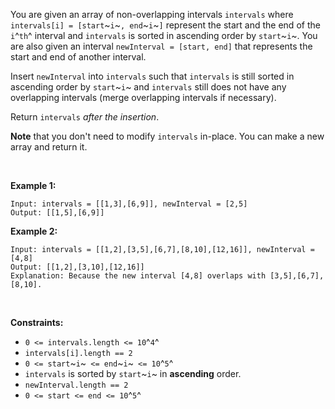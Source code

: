 You are given an array of non-overlapping intervals `intervals` where
`intervals[i] = [start`~`i`~`, end`~`i`~`]` represent the start and the
end of the `i`^`th`^ interval and `intervals` is sorted in ascending
order by `start`~`i`~. You are also given an interval
`newInterval = [start, end]` that represents the start and end of
another interval.

Insert `newInterval` into `intervals` such that `intervals` is still
sorted in ascending order by `start`~`i`~ and `intervals` still does not
have any overlapping intervals (merge overlapping intervals if
necessary).

Return `intervals` *after the insertion*.

**Note** that you don\'t need to modify `intervals` in-place. You can
make a new array and return it.

 

**Example 1:**

    Input: intervals = [[1,3],[6,9]], newInterval = [2,5]
    Output: [[1,5],[6,9]]

**Example 2:**

    Input: intervals = [[1,2],[3,5],[6,7],[8,10],[12,16]], newInterval = [4,8]
    Output: [[1,2],[3,10],[12,16]]
    Explanation: Because the new interval [4,8] overlaps with [3,5],[6,7],[8,10].

 

**Constraints:**

-   `0 <= intervals.length <= 10`^`4`^
-   `intervals[i].length == 2`
-   `0 <= start`~`i`~` <= end`~`i`~` <= 10`^`5`^
-   `intervals` is sorted by `start`~`i`~ in **ascending** order.
-   `newInterval.length == 2`
-   `0 <= start <= end <= 10`^`5`^

